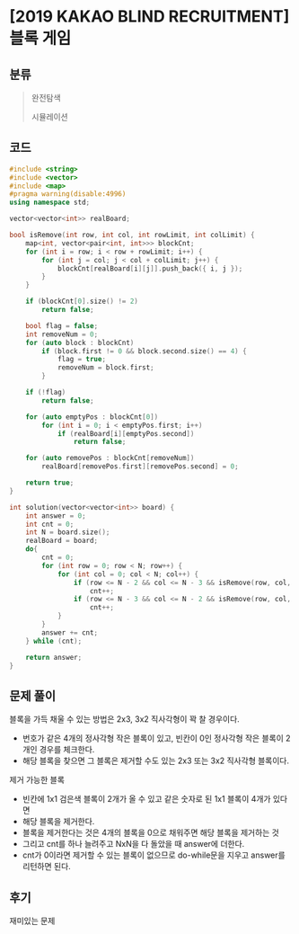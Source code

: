 # [2019 KAKAO BLIND RECRUITMENT] 블록 게임

## 분류
> 완전탐색
> 
> 시뮬레이션

## 코드
```c++
#include <string>
#include <vector>
#include <map>
#pragma warning(disable:4996)
using namespace std;

vector<vector<int>> realBoard;

bool isRemove(int row, int col, int rowLimit, int colLimit) {
    map<int, vector<pair<int, int>>> blockCnt;
    for (int i = row; i < row + rowLimit; i++) {
        for (int j = col; j < col + colLimit; j++) {
            blockCnt[realBoard[i][j]].push_back({ i, j });
        }
    }

    if (blockCnt[0].size() != 2)
        return false;

    bool flag = false;
    int removeNum = 0;
    for (auto block : blockCnt)
        if (block.first != 0 && block.second.size() == 4) {
            flag = true;
            removeNum = block.first;
        }

    if (!flag)
        return false;

    for (auto emptyPos : blockCnt[0])
        for (int i = 0; i < emptyPos.first; i++)
            if (realBoard[i][emptyPos.second])
                return false;

    for (auto removePos : blockCnt[removeNum])
        realBoard[removePos.first][removePos.second] = 0;

    return true;
}

int solution(vector<vector<int>> board) {
    int answer = 0;
    int cnt = 0;
    int N = board.size();
    realBoard = board;
    do{
        cnt = 0;
        for (int row = 0; row < N; row++) {
            for (int col = 0; col < N; col++) {
                if (row <= N - 2 && col <= N - 3 && isRemove(row, col, 2, 3))
                    cnt++;
                if (row <= N - 3 && col <= N - 2 && isRemove(row, col, 3, 2))
                    cnt++;
            }
        }
        answer += cnt;
    } while (cnt);

    return answer;
}
```

## 문제 풀이
블록을 가득 채울 수 있는 방법은 2x3, 3x2 직사각형이 꽉 찰 경우이다.
- 번호가 같은 4개의 정사각형 작은 블록이 있고, 빈칸이 0인 정사각형 작은 블록이 2개인 경우를 체크한다.
- 해당 블록을 찾으면 그 블록은 제거할 수도 있는 2x3 또는 3x2 직사각형 블록이다.

제거 가능한 블록
- 빈칸에 1x1 검은색 블록이 2개가 올 수 있고 같은 숫자로 된 1x1 블록이 4개가 있다면
- 해당 블록을 제거한다.
- 블록을 제거한다는 것은 4개의 블록을 0으로 채워주면 해당 블록을 제거하는 것
- 그리고 cnt를 하나 늘려주고 NxN을 다 돌았을 때 answer에 더한다.
- cnt가 0이라면 제거할 수 있는 블록이 없으므로 do-while문을 지우고 answer를 리턴하면 된다.

## 후기
재미있는 문제